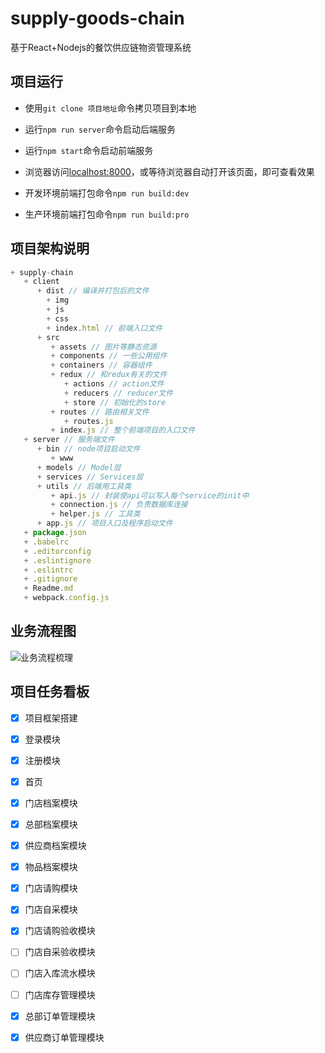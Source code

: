 # supply-goods-chain

  基于React+Nodejs的餐饮供应链物资管理系统

## 项目运行

- 使用`git clone 项目地址`命令拷贝项目到本地
- 运行`npm run server`命令启动后端服务
- 运行`npm start`命令启动前端服务
- 浏览器访问[localhost:8000](localhost:8000)，或等待浏览器自动打开该页面，即可查看效果

- 开发环境前端打包命令`npm run build:dev`
- 生产环境前端打包命令`npm run build:pro`

## 项目架构说明

```js
+ supply-chain
   + client
      + dist // 编译并打包后的文件
        + img
        + js
        + css
        + index.html // 前端入口文件
      + src
         + assets // 图片等静态资源
         + components // 一些公用组件
         + containers // 容器组件
         + redux // 和redux有关的文件
            + actions // action文件
            + reducers // reducer文件
            + store // 初始化的store
         + routes // 路由相关文件
            + routes.js
         + index.js // 整个前端项目的入口文件
   + server // 服务端文件
      + bin // node项目启动文件
         + www
      + models // Model层
      + services // Services层
      + utils // 后端用工具类
         + api.js // 封装使api可以写入每个service的init中
         + connection.js // 负责数据库连接
         + helper.js // 工具类
      + app.js // 项目入口及程序启动文件
   + package.json  
   + .babelrc
   + .editorconfig
   + .eslintignore
   + .eslintrc
   + .gitignore
   + Readme.md
   + webpack.config.js
```

## 业务流程图

![业务流程梳理](http://ww1.sinaimg.cn/large/006gU7ahly1g0huthcix2j30za0qumxr.jpg)

## 项目任务看板

- [x] 项目框架搭建
- [x] 登录模块
- [x] 注册模块
- [x] 首页
- [x] 门店档案模块
- [x] 总部档案模块
- [x] 供应商档案模块
- [x] 物品档案模块
- [x] 门店请购模块
- [x] 门店自采模块
- [x] 门店请购验收模块
- [ ] 门店自采验收模块
- [ ] 门店入库流水模块
- [ ] 门店库存管理模块
- [x] 总部订单管理模块
- [x] 供应商订单管理模块

